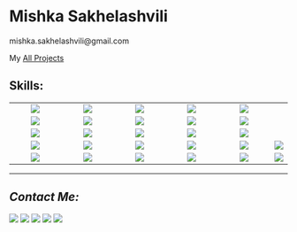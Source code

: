 <h1> Mishka Sakhelashvili </h1>

<p> mishka.sakhelashvili@gmail.com </p>

 <p> My <a href="https://github.com/Mishka-Sakhelashvili/All__Projects/blob/main/README.md"> All Projects </a> </p>
 
 <h2> Skills: </h2>
<table>
 <tbody>
  <tr>
   <td align="center" width="20%">
    <img src="https://img.shields.io/badge/HTML5-E34F26?style=for-the-badge&logo=html5&logoColor=white" />
   </td>
   <td align="center" width="20%">
    <img src="https://img.shields.io/badge/CSS3-1572B6?style=for-the-badge&logo=css3&logoColor=white" />
   </td>
   <td align="center" width="20%">
    <img src="https://img.shields.io/badge/Sass-CC6699?style=for-the-badge&logo=sass&logoColor=white" />
   </td>
   <td align="center" width="20%">
    <img src="https://img.shields.io/badge/Less-1D365D?style=for-the-badge&logo=sass&logoColor=white" />
   </td>
   <td align="center" width="20%">
    <img src="https://img.shields.io/badge/SCSS-CC6699?style=for-the-badge&logo=sass&logoColor=white" />
   </td>
  </tr
  
  
 
  <tr>
   <td align="center" width="20%">
    <img src="https://img.shields.io/badge/Bootstrap-563D7C?style=for-the-badge&logo=bootstrap&logoColor=white" />
   </td>
   <td align="center" width="20%">
    <img src="https://img.shields.io/badge/Material--UI-0081CB?style=for-the-badge&logo=material-ui&logoColor=white" />
   </td>
   <td align="center" width="20%">
    <img src="https://img.shields.io/badge/Tailwind_CSS-38B2AC?style=for-the-badge&logo=tailwind-css&logoColor=white" />
   </td>
   <td align="center" width="20%">
    <img src="https://img.shields.io/badge/styled--components-DB7093?style=for-the-badge&logo=styled-components&logoColor=white" />
   </td>
   <td align="center" width="20%">
    <img src="https://img.shields.io/badge/Materialize-B7472A?style=for-the-badge&logo=microsoft-powerpoint&logoColor=white" />
   </td>
  </tr>
  
  <tr>
   <td align="center" width="20%">
    <img src="https://img.shields.io/badge/React_Native-20232A?style=for-the-badge&logo=react&logoColor=61DAFB" />
   </td>
   <td align="center" width="20%">
    <img src="https://img.shields.io/badge/React-20232A?style=for-the-badge&logo=react&logoColor=61DAFB" />
   </td>
   <td align="center" width="20%">
    <img src="https://img.shields.io/badge/React_Router-CA4245?style=for-the-badge&logo=react-router&logoColor=white" />
   </td>
   <td align="center" width="20%">
    <img src="https://img.shields.io/badge/Redux-593D88?style=for-the-badge&logo=redux&logoColor=white" />
   </td>
   <td align="center" width="20%">
    <img src="https://img.shields.io/badge/Saga-690?style=for-the-badge&logo=redux&logoColor=white" />
   </td>
  </tr>
  
  <tr>
   <td align="center" width="20%">
    <img src="https://img.shields.io/badge/Redux-593D88?style=for-the-badge&logo=redux&logoColor=white" />
   </td>
   <td align="center" width="20%">
    <img src="https://img.shields.io/badge/React_Router-CA4245?style=for-the-badge&logo=react-router&logoColor=white" />
   </td>
   <td align="center" width="20%">
    <img src="https://img.shields.io/badge/jQuery-0769AD?style=for-the-badge&logo=jquery&logoColor=white" />
   </td>
   <td align="center" width="20%">
    <img src="https://img.shields.io/badge/MySQL-00000F?style=for-the-badge&logo=mysql&logoColor=white" />
   </td>
   <td align="center" width="20%">
    <img src="https://img.shields.io/badge/MongoDB-4EA94B?style=for-the-badge&logo=mongodb&logoColor=white" />
   </td>
   <td align="center" width="20%">
    <img src="https://img.shields.io/badge/Netlify-00C7B7?style=for-the-badge&logo=netlify&logoColor=white" />
   </td>
  </tr>
  
  
  <tr>
   <td align="center" width="20%">
    <img src="https://img.shields.io/badge/Heroku-430098?style=for-the-badge&logo=heroku&logoColor=white" />
   </td>
   <td align="center" width="20%">
    <img src="https://img.shields.io/badge/next.js-000000?style=for-the-badge&logo=next.js&logoColor=white" />
   </td>
   <td align="center" width="20%">
    <img src="https://img.shields.io/badge/nuxt.js-00C58E?style=for-the-badge&logo=nuxt.js&logoColor=white" />
   </td>
   <td align="center" width="20%">
    <img src="https://img.shields.io/badge/firebase-ffca28?style=for-the-badge&logo=firebase&logoColor=white" />
   </td>
   <td align="center" width="20%">
    <img src="https://img.shields.io/badge/React-20232A?style=for-the-badge&logo=react&logoColor=61DAFB" />
   </td>
   <td align="center" width="20%">
    <img src="https://img.shields.io/badge/Material--UI-0081CB?style=for-the-badge&logo=material-ui&logoColor=white" />
   </td>
  </tr>
 </tbody>
</table>


<hr />
<h2><i>Contact Me: </i></h2>
<a href="mailto:Mishka.Sakhelashvili@gmail.com"
  ><img
    src="https://img.shields.io/badge/Gmail-D14836?style=for-the-badge&logo=gmail&logoColor=white"
/></a>
<a href="https://www.facebook.com/mishka.sakhelashvili/"
  ><img
    src="https://img.shields.io/badge/Facebook-1877F2?style=for-the-badge&logo=facebook&logoColor=white"
/></a>
<a href="https://twitter.com/MiSakhelashvili"
  ><img
    src="https://img.shields.io/badge/Twitter-1DA1F2?style=for-the-badge&logo=twitter&logoColor=white"
/></a>
<a href="https://www.linkedin.com/in/mikheil-sakhelashvili-2886a31aa/"
  ><img
    src="https://img.shields.io/badge/LinkedIn-0077B5?style=for-the-badge&logo=linkedin&logoColor=white"
/></a>
<a href="https://github.com/Mishka-Sakhelashvili"
  ><img
    src="https://img.shields.io/badge/GitHub-100000?style=for-the-badge&logo=github&logoColor=white"
/></a>
